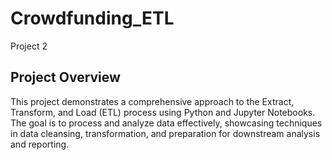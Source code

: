 # Crowdfunding_ETL
Project 2

## Project Overview

This project demonstrates a comprehensive approach to the Extract, Transform, and Load (ETL) process using Python and Jupyter Notebooks. The goal is to process and analyze data effectively, showcasing techniques in data cleansing, transformation, and preparation for downstream analysis and reporting.


